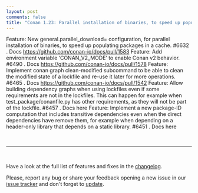 ```yaml
---
layout: post
comments: false
title: "Conan 1.23: Parallel installation of binaries, to speed up populating packages in a cache, Add environment variable ‘CONAN_V2_MODE’ to enable Conan v2 behavior."
---
```


Feature: New general.parallel_download=<num threads> configuration, for parallel installation of binaries, to speed up populating packages in a cache. #6632 . Docs https://github.com/conan-io/docs/pull/1583
Feature: Add environment variable ‘CONAN_V2_MODE’ to enable Conan v2 behavior. #6490 . Docs https://github.com/conan-io/docs/pull/1578
Feature: Implement conan graph clean-modified subcommand to be able to clean the modified state of a lockfile and re-use it later for more operations. #6465 . Docs https://github.com/conan-io/docs/pull/1542
Feature: Allow building dependency graphs when using lockfiles even if some requirements are not in the lockfiles. This can happen for example when test_package/conanfile.py has other requirements, as they will not be part of the lockfile. #6457 . Docs here
Feature: Implement a new package-ID computation that includes transitive dependencies even when the direct dependencies have remove them, for example when depending on a header-only library that depends on a static library. #6451 . Docs here

<br>

-----------

<br>

Have a look at the full list of features and fixes in the
[changelog](https://docs.conan.io/en/latest/changelog.html).

Please, report any bug or share your feedback opening a new issue in our [issue
tracker](https://github.com/conan-io/conan/issues) and don't forget to
[update](https://conan.io/downloads.html).

